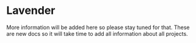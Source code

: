 # Lavender

More information will be added here so please stay tuned for that. These are new docs so it will take time to add all information about all projects.
